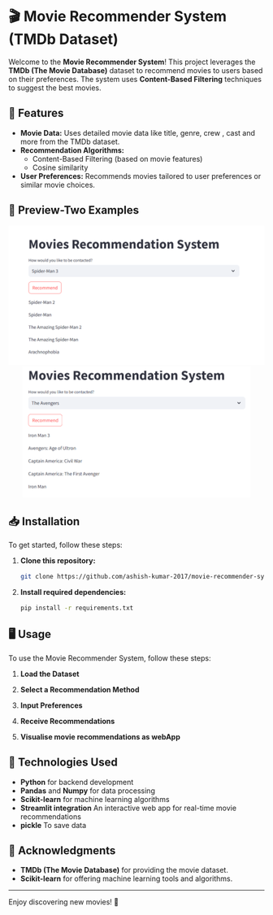 # 🎬 Movie Recommender System (TMDb Dataset)

Welcome to the **Movie Recommender System**! This project leverages the **TMDb (The Movie Database)** dataset to recommend movies to users based on their preferences. The system uses **Content-Based Filtering** techniques to suggest the best movies.

## 🌟 Features

- **Movie Data:** Uses detailed movie data like title, genre, crew , cast and more from the TMDb dataset.
- **Recommendation Algorithms:**  
  - Content-Based Filtering (based on movie features)
  - Cosine similarity
- **User Preferences:** Recommends movies tailored to user preferences or similar movie choices.

## 📸 **Preview-Two Examples**
<p align="center">
  <img src="images/spiderman.png" alt="Spider-Man" width="550"/>
  <img src="images/avengers.png" alt="Avengers" width="450"/>
</p>


## 📥 Installation

To get started, follow these steps:

1. **Clone this repository:**
   ```bash
   git clone https://github.com/ashish-kumar-2017/movie-recommender-system-tmdb-dataset-main.git
2. **Install required dependencies:**
   ```bash
   pip install -r requirements.txt

## 🖥️ Usage

To use the Movie Recommender System, follow these steps:

1. **Load the Dataset**

2. **Select a Recommendation Method**

3. **Input Preferences**

4. **Receive Recommendations**

5. **Visualise movie recommendations as webApp**




## 🔧 Technologies Used

- **Python** for backend development
- **Pandas** and **Numpy** for data processing
- **Scikit-learn** for machine learning algorithms
- **Streamlit integration** An interactive web app for real-time movie recommendations
- **pickle** To save data

## 📝 Acknowledgments

- **TMDb (The Movie Database)** for providing the movie dataset.
- **Scikit-learn** for offering machine learning tools and algorithms.

---

Enjoy discovering new movies! 🍿

